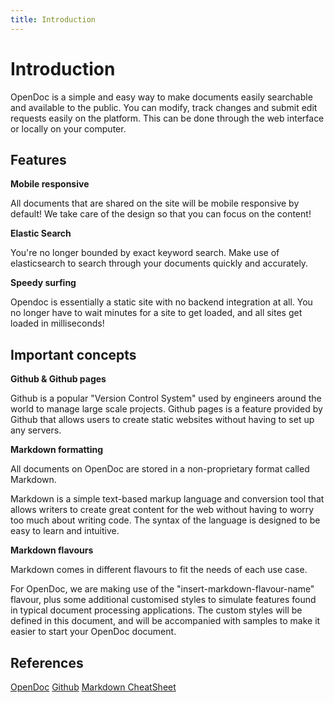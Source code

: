 ```yaml
---
title: Introduction
---
```


# Introduction
OpenDoc is a simple and easy way to make documents easily searchable and available to the public. You can modify, track changes and submit edit requests easily on the platform. This can be done through the web interface or locally on your computer.

## Features

**Mobile responsive**

All documents that are shared on the site will be mobile responsive by default! We take care of the design so that you can focus on the content!

**Elastic Search**

You're no longer bounded by exact keyword search. Make use of elasticsearch to search through your documents quickly and accurately.

**Speedy surfing**

Opendoc is essentially a static site with no backend integration at all. You no longer have to wait minutes for a site to get loaded, and all sites get loaded in milliseconds!

## Important concepts

**Github & Github pages**

Github is a popular "Version Control System" used by engineers around the world to manage large scale projects. Github pages is a feature provided by Github that allows users to create static websites without having to set up any servers.

**Markdown formatting**

All documents on OpenDoc are stored in a non-proprietary format called Markdown. 

Markdown is a simple text-based markup language and conversion tool that allows writers to create great content for the web without having to worry too much about writing code. The syntax of the language is designed to be easy to learn and intuitive.

**Markdown flavours**

Markdown comes in different flavours to fit the needs of each use case. 

For OpenDoc, we are making use of the "insert-markdown-flavour-name" flavour, plus some additional customised styles to simulate features found in typical document processing applications. The custom styles will be defined in this document, and will be accompanied with samples to make it easier to start your OpenDoc document.

## References

[OpenDoc](https://opendoc.sg)
[Github](https://github.com/)
[Markdown CheatSheet](https://github.com/adam-p/markdown-here/wiki/Markdown-Cheatsheet)

